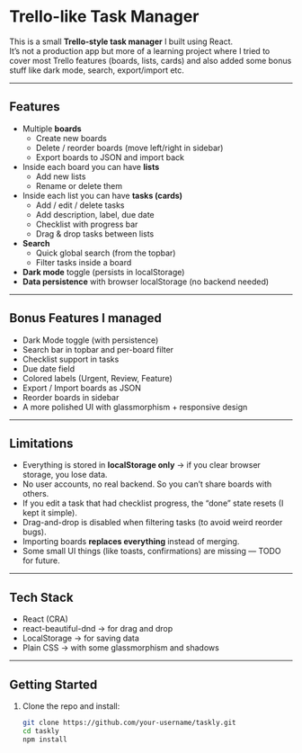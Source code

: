 # Trello-like Task Manager

This is a small **Trello-style task manager** I built using React.  
It’s not a production app but more of a learning project where I tried to cover most Trello features (boards, lists, cards) and also added some bonus stuff like dark mode, search, export/import etc.

---

## Features

- Multiple **boards**
  - Create new boards
  - Delete / reorder boards (move left/right in sidebar)
  - Export boards to JSON and import back
- Inside each board you can have **lists**
  - Add new lists
  - Rename or delete them
- Inside each list you can have **tasks (cards)**
  - Add / edit / delete tasks
  - Add description, label, due date
  - Checklist with progress bar
  - Drag & drop tasks between lists
- **Search**
  - Quick global search (from the topbar)
  - Filter tasks inside a board
- **Dark mode** toggle (persists in localStorage)
- **Data persistence** with browser localStorage (no backend needed)

---

## Bonus Features I managed 

-  Dark Mode toggle (with persistence)  
-  Search bar in topbar and per-board filter  
-  Checklist support in tasks  
-  Due date field  
-  Colored labels (Urgent, Review, Feature)  
-  Export /  Import boards as JSON  
-  Reorder boards in sidebar  
- A more polished UI with glassmorphism + responsive design  

---

## Limitations

- Everything is stored in **localStorage only** → if you clear browser storage, you lose data.  
- No user accounts, no real backend. So you can’t share boards with others.  
- If you edit a task that had checklist progress, the “done” state resets (I kept it simple).  
- Drag-and-drop is disabled when filtering tasks (to avoid weird reorder bugs).  
- Importing boards **replaces everything** instead of merging.  
- Some small UI things (like toasts, confirmations) are missing — TODO for future.  

---

## Tech Stack

- React (CRA)  
- react-beautiful-dnd → for drag and drop  
- LocalStorage → for saving data  
- Plain CSS → with some glassmorphism and shadows  

---

## Getting Started

1. Clone the repo and install:
   ```bash
   git clone https://github.com/your-username/taskly.git
   cd taskly
   npm install
